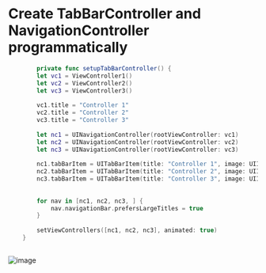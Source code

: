 # Create TabBarController and NavigationController programmatically


```swift
        private func setupTabBarController() {
        let vc1 = ViewController1()
        let vc2 = ViewController2()
        let vc3 = ViewController3()
        
        vc1.title = "Controller 1"
        vc2.title = "Controller 2"
        vc3.title = "Controller 3"
        
        let nc1 = UINavigationController(rootViewController: vc1)
        let nc2 = UINavigationController(rootViewController: vc2)
        let nc3 = UINavigationController(rootViewController: vc3)
        
        nc1.tabBarItem = UITabBarItem(title: "Controller 1", image: UIImage(systemName: "person.fill"), tag: 1)
        nc2.tabBarItem = UITabBarItem(title: "Controller 2", image: UIImage(systemName: "person.2.fill"), tag: 2)
        nc3.tabBarItem = UITabBarItem(title: "Controller 3", image: UIImage(systemName: "person.3.fill"), tag: 3)
        
        
        for nav in [nc1, nc2, nc3, ] {
            nav.navigationBar.prefersLargeTitles = true
        }
        
        setViewControllers([nc1, nc2, nc3], animated: true)
    }
    
```

<img src='https://github.com/MityaKimchanskii/Spotify_API_And_Swift_Library/blob/main/TabBarController/img/1.gif' title='image' width='' alt='image' />
